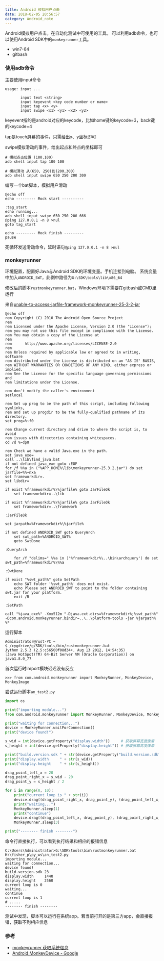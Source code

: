 ```yaml
---
title: Android 模拟用户点击
date: 2018-02-05 20:56:57
category: Android_note
---
```


Android模拟用户点击。在自动化测试中可使用的工具。
可以利用adb命令，也可以使用Android SDK中的`monkeyrunner`工具。

* win7-64
* gitbash

### 使用adb命令
主要使用input命令
```
usage: input ...

       input text <string>
       input keyevent <key code number or name>
       input tap <x> <y>
       input swipe <x1> <y1> <x2> <y2>
```
keyevent指的是android对应的keycode，比如home键的keycode=3，back键的keycode=4

tap是touch屏幕的事件，只需给出x、y坐标即可

swipe模拟滑动的事件，给出起点和终点的坐标即可

```
# 模拟点击位置 (100,100)
adb shell input tap 100 100

# 模拟滑动 从(650, 250)到(200,300)
adb shell input swipe 650 250 200 300
```

编写一个bat脚本，模拟用户滑动
```
@echo off
echo --------- Mock start ----------

:tag_start
echo running...
adb shell input swipe 650 250 200 666
@ping 127.0.0.1 -n 8 >nul
goto tag_start

echo --------- Mock finish ---------
pause
```
死循环发送滑动命令，延时语句`@ping 127.0.0.1 -n 8 >nul`

### monkeyrunner
环境配置，配置好Java与Android SDK的环境变量。手机连接到电脑。
系统变量中加入`ANDROID_SWT`，此例中路径为`G:\SDK\tools\lib\x86_64`

修改后的脚本`rustmonkeyrunner.bat`，Windows环境下需要在gitbash或CMD里运行

来自[unable-to-access-jarfile-framework-monkeyrunner-25-3-2-jar](https://stackoverflow.com/questions/44666939/unable-to-access-jarfile-framework-monkeyrunner-25-3-2-jar)
```
@echo off
rem Copyright (C) 2010 The Android Open Source Project
rem
rem Licensed under the Apache License, Version 2.0 (the "License");
rem you may not use this file except in compliance with the License.
rem You may obtain a copy of the License at
rem
rem      http://www.apache.org/licenses/LICENSE-2.0
rem
rem Unless required by applicable law or agreed to in writing, software
rem distributed under the License is distributed on an "AS IS" BASIS,
rem WITHOUT WARRANTIES OR CONDITIONS OF ANY KIND, either express or implied.
rem See the License for the specific language governing permissions and
rem limitations under the License.

rem don't modify the caller's environment
setlocal

rem Set up prog to be the path of this script, including following symlinks,
rem and set up progdir to be the fully-qualified pathname of its directory.
set prog=%~f0

rem Change current directory and drive to where the script is, to avoid
rem issues with directories containing whitespaces.
cd /d %~dp0

rem Check we have a valid Java.exe in the path.
set java_exe=
call ..\lib\find_java.bat
if not defined java_exe goto :EOF
for /f %%a in ("%APP_HOME%\lib\monkeyrunner-25.3.2.jar") do set jarfile=%%~nxa
set frameworkdir=.
set libdir=

if exist %frameworkdir%\%jarfile% goto JarFileOk
    set frameworkdir=..\lib

if exist %frameworkdir%\%jarfile% goto JarFileOk
    set frameworkdir=..\framework

:JarFileOk

set jarpath=%frameworkdir%\%jarfile%

if not defined ANDROID_SWT goto QueryArch
    set swt_path=%ANDROID_SWT%
    goto SwtDone

:QueryArch

    for /f "delims=" %%a in ('%frameworkdir%\..\bin\archquery') do set swt_path=%frameworkdir%\%%a

:SwtDone

if exist "%swt_path%" goto SetPath
    echo SWT folder '%swt_path%' does not exist.
    echo Please set ANDROID_SWT to point to the folder containing swt.jar for your platform.
    exit /B

:SetPath

call "%java_exe%" -Xmx512m "-Djava.ext.dirs=%frameworkdir%;%swt_path%" -Dcom.android.monkeyrunner.bindir=..\..\platform-tools -jar %jarpath% %*
```

运行脚本
```
Administrator@rust-PC ~
$ /cygdrive/g/SDK/tools/bin/rustmonkeyrunner.bat
Jython 2.5.3 (2.5:c56500f08d34+, Aug 13 2012, 14:54:35)
[Java HotSpot(TM) 64-Bit Server VM (Oracle Corporation)] on java1.8.0_77
```

首次运行时import模块迟迟没有反应
```
>>> from com.android.monkeyrunner import MonkeyRunner, MonkeyDevice, MonkeyImage
```
尝试运行脚本`an_test2.py`

```python
import os

print("importing module...")
from com.android.monkeyrunner import MonkeyRunner, MonkeyDevice, MonkeyImage

print("waiting for connection...")
device = MonkeyRunner.waitForConnection()
print("device found!")

s_wid = int(device.getProperty("display.width"))     # 获取屏幕宽度像素
s_height = int(device.getProperty("display.height")) # 获取屏幕高度像素

print("build.version.sdk " + str(device.getProperty("build.version.sdk")))
print("display.width     " + str(s_wid))
print("display.height    " + str(s_height))

drag_point_left_x = 20
drag_point_right_x = s_wid - 20
drag_point_y = s_height / 2

for i in range(0, 10):
    print("current loop is " + str(i))
    device.drag((drag_point_right_x, drag_point_y), (drag_point_left_x, drag_point_y), 1.0, 50)
    print("waiting...")
    MonkeyRunner.sleep(1)
    print("continue")
    device.drag((drag_point_left_x, drag_point_y), (drag_point_right_x, drag_point_y), 0.5, 3)
    MonkeyRunner.sleep(3)

print("-------- finish --------")
```

命令行直接执行，可以看到执行结果和相应的报错信息
```
C:\Users\Administrator>G:\SDK\tools\bin\rustmonkeyrunner.bat H:\fisher_p\py_ws\an_test2.py
importing module...
waiting for connection...
device found!
build.version.sdk 23
display.width     1440
display.height    2560
current loop is 0
waiting...
continue
current loop is 1
# .....
-------- finish --------
```
测试中发现，脚本可以运行在系统app。若当前打开的是第三方app，会直接报错，获取不到相应信息

### 参考
* [monkeyrunner 获取系统信息](https://stackoverflow.com/questions/15935622/getproperty-getsystemproperty-in-monkeyrunner-return-none)
* [Android MonkeyDevice - Google](https://developer.android.com/studio/test/monkeyrunner/MonkeyDevice.html)
